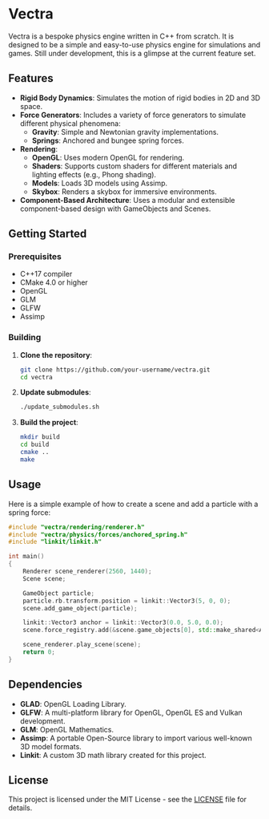 # Vectra

Vectra is a bespoke physics engine written in C++ from scratch. It is designed to be a simple and easy-to-use physics engine for simulations and games. Still under development, this is a glimpse at the current feature set.

## Features

- **Rigid Body Dynamics**: Simulates the motion of rigid bodies in 2D and 3D space.
- **Force Generators**: Includes a variety of force generators to simulate different physical phenomena:
  - **Gravity**: Simple and Newtonian gravity implementations.
  - **Springs**: Anchored and bungee spring forces.
- **Rendering**:
  - **OpenGL**: Uses modern OpenGL for rendering.
  - **Shaders**: Supports custom shaders for different materials and lighting effects (e.g., Phong shading).
  - **Models**: Loads 3D models using Assimp.
  - **Skybox**: Renders a skybox for immersive environments.
- **Component-Based Architecture**: Uses a modular and extensible component-based design with GameObjects and Scenes.

## Getting Started

### Prerequisites

- C++17 compiler
- CMake 4.0 or higher
- OpenGL
- GLM
- GLFW
- Assimp

### Building

1. **Clone the repository**:
   ```bash
   git clone https://github.com/your-username/vectra.git
   cd vectra
   ```

2. **Update submodules**:
   ```bash
   ./update_submodules.sh
   ```

3. **Build the project**:
   ```bash
   mkdir build
   cd build
   cmake ..
   make
   ```

## Usage

Here is a simple example of how to create a scene and add a particle with a spring force:

```cpp
#include "vectra/rendering/renderer.h"
#include "vectra/physics/forces/anchored_spring.h"
#include "linkit/linkit.h"

int main()
{
    Renderer scene_renderer(2560, 1440);
    Scene scene;

    GameObject particle;
    particle.rb.transform.position = linkit::Vector3(5, 0, 0);
    scene.add_game_object(particle);

    linkit::Vector3 anchor = linkit::Vector3(0.0, 5.0, 0.0);
    scene.force_registry.add(&scene.game_objects[0], std::make_shared<AnchoredSpring>(anchor, 10.0, 5.0, 1.0));

    scene_renderer.play_scene(scene);
    return 0;
}
```

## Dependencies

- **GLAD**: OpenGL Loading Library.
- **GLFW**: A multi-platform library for OpenGL, OpenGL ES and Vulkan development.
- **GLM**: OpenGL Mathematics.
- **Assimp**: A portable Open-Source library to import various well-known 3D model formats.
- **Linkit**: A custom 3D math library created for this project.

## License

This project is licensed under the MIT License - see the [LICENSE](LICENSE) file for details.